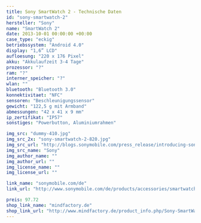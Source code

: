 ```yaml
---
title: Sony SmartWatch 2 - Technische Daten
id: "sony-smartwatch-2"
hersteller: "Sony"
name: "SmartWatch 2"
date: 2013-10-01 00:00:00 +00:00
case_type: "eckig"
betriebssystem: "Android 4.0"
display: "1,6” LCD"
aufloesung: "220 x 176 Pixel"
akku: "Akkulaufzeit 3-4 Tage"
prozessor: "?"
ram: "?"
interner_speicher: "?"
wlan: ""
bluetooth: "Bluetooth 3.0"
konnektivitaet: "NFC"
sensoren: "Beschleunigungssensor"
gewicht: "122,5 g mit Armband"
abmessungen: "42 x 41 x 9 mm"
ip_zertifikat: "IP57"
sonstiges: "Powerbutton, Aluminiumrahmen"

img_src: "dummy-410.jpg"
img_src_2x: "sony-smartwatch-2-820.jpg"
img_src_url: "http://blogs.sonymobile.com/press_release/introducing-sony-smartwatch-2-the-worlds-first-water-resistant-smartwatch-with-nfc-connectivity/"
img_src_name: "Sony"
img_author_name: ""
img_author_url: ""
img_license_name: ""
img_license_url: ""

link_name: "sonymobile.com/de"
link_url: "http://www.sonymobile.com/de/products/accessories/smartwatch-2-sw2/"

preis: 97.72
shop_link_name: "mindfactory.de"
shop_link_url: "http://www.mindfactory.de/product_info.php/Sony-SmartWatch-2-SW2-Silicon-schwarz_956774.html"
---
```

